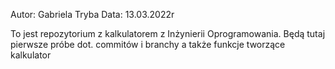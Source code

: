 Autor: Gabriela Tryba
Data: 13.03.2022r

To jest repozytorium z kalkulatorem z Inżynierii Oprogramowania.
Będą tutaj pierwsze próbe dot. commitów i branchy a także funkcje tworzące kalkulator
